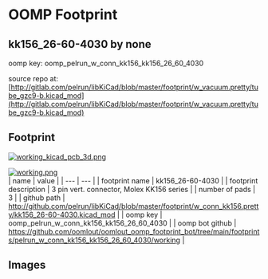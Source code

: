 # OOMP Footprint  
## kk156_26-60-4030  by none  
  
oomp key: oomp_pelrun_w_conn_kk156_kk156_26_60_4030  
  
source repo at: [http://gitlab.com/pelrun/libKiCad/blob/master/footprint/w_vacuum.pretty/tube_gzc9-b.kicad_mod](http://gitlab.com/pelrun/libKiCad/blob/master/footprint/w_vacuum.pretty/tube_gzc9-b.kicad_mod)  
## Footprint  
  
[![working_kicad_pcb_3d.png](working_kicad_pcb_3d_600.png)](working_kicad_pcb_3d.png)  
  
[![working.png](working_600.png)](working.png)  
| name | value | 
| --- | --- | 
| footprint name | kk156_26-60-4030 | 
| footprint description | 3 pin vert. connector, Molex KK156 series | 
| number of pads | 3 | 
| github path | http://github.com/pelrun/libKiCad/blob/master/footprint/w_conn_kk156.pretty/kk156_26-60-4030.kicad_mod | 
| oomp key | oomp_pelrun_w_conn_kk156_kk156_26_60_4030 | 
| oomp bot github | https://github.com/oomlout/oomlout_oomp_footprint_bot/tree/main/footprints/pelrun_w_conn_kk156_kk156_26_60_4030/working | 
## Images  
